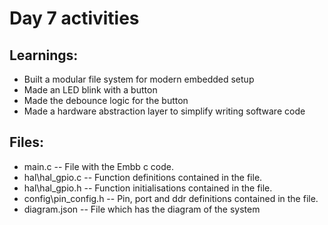 # Day 7 activities

## Learnings:

- Built a modular file system for modern embedded setup
- Made an LED blink with a button
- Made the debounce logic for the button
- Made a hardware abstraction layer to simplify writing software code

## Files:
- main.c -- File with the Embb c code.
- hal\hal_gpio.c -- Function definitions contained in the file.
- hal\hal_gpio.h -- Function initialisations contained in the file.
- config\pin_config.h -- Pin, port and ddr definitions contained in the file.
- diagram.json -- File which has the diagram of the system